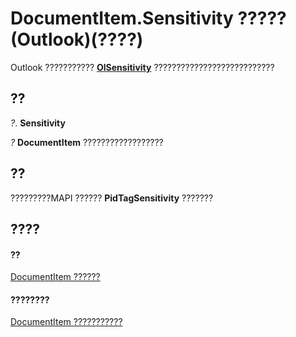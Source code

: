 
# DocumentItem.Sensitivity ????? (Outlook)(????)

Outlook ???????????  **[OlSensitivity](611d23ca-40ee-17e9-2560-99c5508f6e29.md)** ???????????????????????????


## ??

 _?_. **Sensitivity**

 _?_ **DocumentItem** ??????????????????


## ??

?????????MAPI ?????? **PidTagSensitivity** ???????


## ????


#### ??


[DocumentItem ??????](7b0a6af0-6632-3ff6-841f-5b081d0d68d8.md)
#### ????????


[DocumentItem ???????????](http://msdn.microsoft.com/library/2c6d563b-39cb-9cb3-3bfe-93fe595325cf%28Office.15%29.aspx)